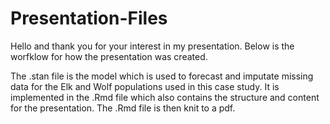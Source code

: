# Presentation-Files
Hello and thank you for your interest in my presentation. Below is the worfklow for how the presentation was created. 

The .stan file is the model which is used to forecast and imputate missing data for the Elk and Wolf populations used in this case study. It is implemented in the .Rmd file which also contains the structure and content for the presentation. The .Rmd file is then knit to a pdf. 
